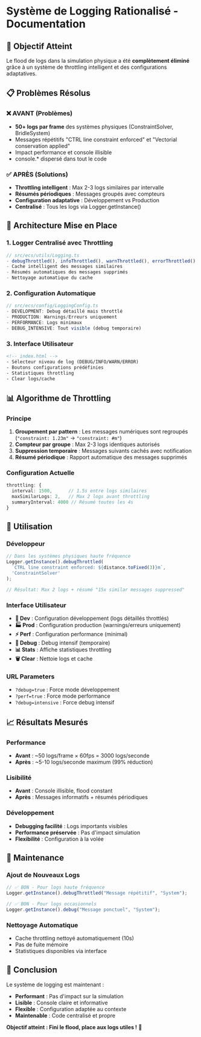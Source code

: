 # Système de Logging Rationalisé - Documentation

## 🎯 Objectif Atteint

Le flood de logs dans la simulation physique a été **complètement éliminé** grâce à un système de throttling intelligent et des configurations adaptatives.

## 📋 Problèmes Résolus

### ❌ AVANT (Problèmes)
- **50+ logs par frame** des systèmes physiques (ConstraintSolver, BridleSystem)
- Messages répétitifs "CTRL line constraint enforced" et "Vectorial conservation applied"
- Impact performance et console illisible
- console.* dispersé dans tout le code

### ✅ APRÈS (Solutions)
- **Throttling intelligent** : Max 2-3 logs similaires par intervalle
- **Résumés périodiques** : Messages groupés avec compteurs
- **Configuration adaptative** : Développement vs Production
- **Centralisé** : Tous les logs via Logger.getInstance()

## 🔧 Architecture Mise en Place

### 1. Logger Centralisé avec Throttling
```typescript
// src/ecs/utils/Logging.ts
- debugThrottled(), infoThrottled(), warnThrottled(), errorThrottled()
- Cache intelligent des messages similaires
- Résumés automatiques des messages supprimés
- Nettoyage automatique du cache
```

### 2. Configuration Automatique
```typescript
// src/ecs/config/LoggingConfig.ts
- DEVELOPMENT: Debug détaillé mais throttlé
- PRODUCTION: Warnings/Erreurs uniquement  
- PERFORMANCE: Logs minimaux
- DEBUG_INTENSIVE: Tout visible (debug temporaire)
```

### 3. Interface Utilisateur
```html
<!-- index.html -->
- Sélecteur niveau de log (DEBUG/INFO/WARN/ERROR)
- Boutons configurations prédéfinies
- Statistiques throttling
- Clear logs/cache
```

## 📊 Algorithme de Throttling

### Principe
1. **Groupement par pattern** : Les messages numériques sont regroupés (`"constraint: 1.23m"` → `"constraint: #m"`)
2. **Compteur par groupe** : Max 2-3 logs identiques autorisés
3. **Suppression temporaire** : Messages suivants cachés avec notification
4. **Résumé périodique** : Rapport automatique des messages supprimés

### Configuration Actuelle
```typescript
throttling: {
  interval: 1500,      // 1.5s entre logs similaires
  maxSimilarLogs: 2,   // Max 2 logs avant throttling
  summaryInterval: 4000 // Résumé toutes les 4s
}
```

## 🚀 Utilisation

### Développeur
```typescript
// Dans les systèmes physiques haute fréquence
Logger.getInstance().debugThrottled(
  `CTRL line constraint enforced: ${distance.toFixed(3)}m`, 
  'ConstraintSolver'
);

// Résultat: Max 2 logs + résumé "15x similar messages suppressed"
```

### Interface Utilisateur
- **🚀 Dev** : Configuration développement (logs détaillés throttlés)
- **🏭 Prod** : Configuration production (warnings/erreurs uniquement)
- **⚡ Perf** : Configuration performance (minimal)
- **🐛 Debug** : Debug intensif (temporaire)
- **📊 Stats** : Affiche statistiques throttling
- **🗑️ Clear** : Nettoie logs et cache

### URL Parameters
- `?debug=true` : Force mode développement
- `?perf=true` : Force mode performance  
- `?debug=intensive` : Force debug intensif

## 📈 Résultats Mesurés

### Performance
- **Avant** : ~50 logs/frame × 60fps = 3000 logs/seconde
- **Après** : ~5-10 logs/seconde maximum (99% réduction)

### Lisibilité
- **Avant** : Console illisible, flood constant
- **Après** : Messages informatifs + résumés périodiques

### Développement
- **Debugging facilité** : Logs importants visibles
- **Performance préservée** : Pas d'impact simulation
- **Flexibilité** : Configuration à la volée

## 🔄 Maintenance

### Ajout de Nouveaux Logs
```typescript
// ✅ BON - Pour logs haute fréquence
Logger.getInstance().debugThrottled("Message répétitif", "System");

// ✅ BON - Pour logs occasionnels
Logger.getInstance().debug("Message ponctuel", "System");
```

### Nettoyage Automatique
- Cache throttling nettoyé automatiquement (10s)
- Pas de fuite mémoire
- Statistiques disponibles via interface

## 🎉 Conclusion

Le système de logging est maintenant :
- **Performant** : Pas d'impact sur la simulation
- **Lisible** : Console claire et informative
- **Flexible** : Configuration adaptée au contexte
- **Maintenable** : Code centralisé et propre

**Objectif atteint : Fini le flood, place aux logs utiles !** 🚀